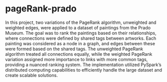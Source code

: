 # pageRank-prado
In this project, two variations of the PageRank algorithm, unweighted and weighted edges, were applied to a dataset of paintings from the Prado Museum. The goal was to rank the paintings based on their relationships, where connections were defined by shared tags between artworks. Each painting was considered as a node in a graph, and edges between these were formed based on the shared tags. The unweighted PageRank algorithm treated all connections equally, while the weighted PageRank variation assigned more importance to links with more common tags, providing a nuanced ranking system. The implementation utilized PySpark’s distributed computing capabilities to efficiently handle the large dataset and create scalable solutions.
